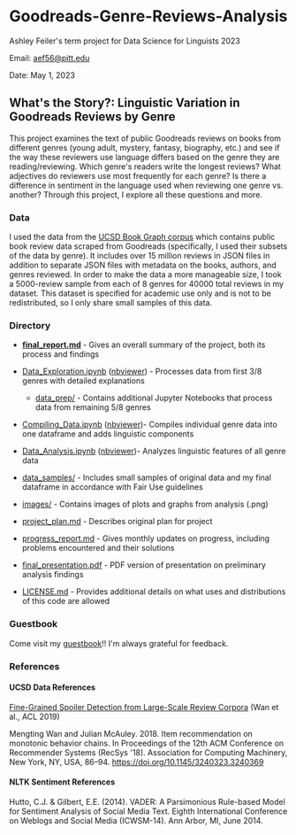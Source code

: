 # Goodreads-Genre-Reviews-Analysis
Ashley Feiler's term project for Data Science for Linguists 2023

Email: aef56@pitt.edu

Date: May 1, 2023

## What's the Story?: Linguistic Variation in Goodreads Reviews by Genre

This project examines the text of public Goodreads reviews on books from different genres (young adult, mystery, fantasy, biography, etc.) and see if the way these reviewers use language differs based on the genre they are reading/reviewing. Which genre's readers write the longest reviews? What adjectives do reviewers use most frequently for each genre? Is there a difference in sentiment in the language used when reviewing one genre vs. another? Through this project, I explore all these questions and more.

### Data

I used the data from the [UCSD Book Graph corpus](https://sites.google.com/eng.ucsd.edu/ucsdbookgraph/home) which contains public book review data scraped from Goodreads (specifically, I used their subsets of the data by genre). It includes over 15 million reviews in JSON files in addition to separate JSON files with metadata on the books, authors, and genres reviewed. In order to make the data a more manageable size, I took a 5000-review sample from each of 8 genres for 40000 total reviews in my dataset. This dataset is specified for academic use only and is not to be redistributed, so I only share small samples of this data.

### Directory

- **[final_report.md](https://github.com/Data-Science-for-Linguists-2023/Goodreads-Genre-Reviews-Analysis/blob/main/final_report.md)** - Gives an overall summary of the project, both its process and findings
- [Data_Exploration.ipynb](https://github.com/Data-Science-for-Linguists-2023/Goodreads-Genre-Reviews-Analysis/blob/main/Data_Exploration.ipynb) ([nbviewer](https://nbviewer.org/github/Data-Science-for-Linguists-2023/Goodreads-Genre-Reviews-Analysis/blob/main/Data_Exploration.ipynb)) - Processes data from first 3/8 genres with detailed explanations
  - [data_prep/](https://github.com/Data-Science-for-Linguists-2023/Goodreads-Genre-Reviews-Analysis/tree/main/data_prep) - Contains additional Jupyter Notebooks that process data from remaining 5/8 genres

- [Compiling_Data.ipynb](https://github.com/Data-Science-for-Linguists-2023/Goodreads-Genre-Reviews-Analysis/blob/main/Compiling_Data.ipynb) ([nbviewer](https://nbviewer.org/github/Data-Science-for-Linguists-2023/Goodreads-Genre-Reviews-Analysis/blob/main/Compiling_Data.ipynb))- Compiles individual genre data into one dataframe and adds linguistic components
- [Data_Analysis.ipynb](https://github.com/Data-Science-for-Linguists-2023/Goodreads-Genre-Reviews-Analysis/blob/main/Data_Analysis.ipynb) ([nbviewer](https://nbviewer.org/github/Data-Science-for-Linguists-2023/Goodreads-Genre-Reviews-Analysis/blob/main/Data_Analysis.ipynb))- Analyzes linguistic features of all genre data
- [data_samples/](https://github.com/Data-Science-for-Linguists-2023/Goodreads-Genre-Reviews-Analysis/tree/main/data_samples) - Includes small samples of original data and my final dataframe in accordance with Fair Use guidelines
- [images/](https://github.com/Data-Science-for-Linguists-2023/Goodreads-Genre-Reviews-Analysis/tree/main/images) - Contains images of plots and graphs from analysis (.png)
- [project_plan.md](https://github.com/Data-Science-for-Linguists-2023/Goodreads-Genre-Reviews-Analysis/blob/main/project_plan.md) - Describes original plan for project
- [progress_report.md](https://github.com/Data-Science-for-Linguists-2023/Goodreads-Genre-Reviews-Analysis/blob/main/progress_report.md) - Gives monthly updates on progress, including problems encountered and their solutions
- [final_presentation.pdf](https://github.com/Data-Science-for-Linguists-2023/Goodreads-Genre-Reviews-Analysis/blob/main/final_presentation.pdf) - PDF version of presentation on preliminary analysis findings
- [LICENSE.md](https://github.com/Data-Science-for-Linguists-2023/Goodreads-Genre-Reviews-Analysis/blob/main/LICENSE.md) - Provides additional details on what uses and distributions of this code are allowed

### Guestbook

Come visit my [guestbook](https://github.com/Data-Science-for-Linguists-2023/Class-Lounge/blob/main/guestbooks/ashley.md)!! I'm always grateful for feedback. 

### References

#### UCSD Data References

[Fine-Grained Spoiler Detection from Large-Scale Review Corpora](https://aclanthology.org/P19-1248) (Wan et al., ACL 2019)

Mengting Wan and Julian McAuley. 2018. Item recommendation on monotonic behavior chains. In Proceedings of the 12th ACM Conference on Recommender Systems (RecSys '18). Association for Computing Machinery, New York, NY, USA, 86–94. https://doi.org/10.1145/3240323.3240369

#### NLTK Sentiment References

Hutto, C.J. & Gilbert, E.E. (2014). VADER: A Parsimonious Rule-based Model for Sentiment Analysis of Social Media Text. Eighth International Conference on Weblogs and Social Media (ICWSM-14). Ann Arbor, MI, June 2014.
